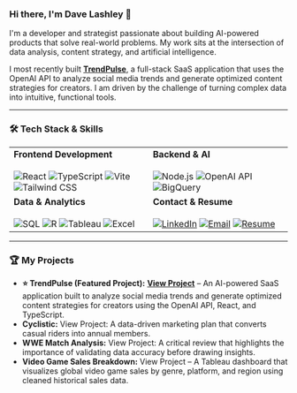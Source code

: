 ### Hi there, I'm Dave Lashley 👋

I'm a developer and strategist passionate about building AI-powered products that solve real-world problems. My work sits at the intersection of data analysis, content strategy, and artificial intelligence.

I most recently built **[TrendPulse](httpshttps://github.com/DaveRLashley/TrendPulse-Fixed)**, a full-stack SaaS application that uses the OpenAI API to analyze social media trends and generate optimized content strategies for creators. I am driven by the challenge of turning complex data into intuitive, functional tools.

---

### 🛠️ Tech Stack & Skills

<table>
  <tr>
    <td valign="top" width="50%">
      <strong>Frontend Development</strong>
      <br/><br/>
      <img src="https://img.shields.io/badge/React-20232A?style=for-the-badge&logo=react&logoColor=61DAFB" alt="React"/>
      <img src="https://img.shields.io/badge/TypeScript-007ACC?style=for-the-badge&logo=typescript&logoColor=white" alt="TypeScript"/>
      <img src="https://img.shields.io/badge/Vite-646CFF?style=for-the-badge&logo=vite&logoColor=white" alt="Vite"/>
      <img src="https://img.shields.io/badge/Tailwind_CSS-38B2AC?style=for-the-badge&logo=tailwind-css&logoColor=white" alt="Tailwind CSS"/>
    </td>
    <td valign="top" width="50%">
      <strong>Backend & AI</strong>
      <br/><br/>
      <img src="https://img.shields.io/badge/Node.js-339933?style=for-the-badge&logo=nodedotjs&logoColor=white" alt="Node.js"/>
      <img src="https://img.shields.io/badge/OpenAI-412991?style=for-the-badge&logo=openai&logoColor=white" alt="OpenAI API"/>
      <img src="https://img.shields.io/badge/BigQuery-4285F4?style=for-the-badge&logo=google-bigquery&logoColor=white" alt="BigQuery"/>
    </td>
  </tr>
  <tr>
    <td valign="top" width="50%">
      <strong>Data & Analytics</strong>
      <br/><br/>
      <img src="https://img.shields.io/badge/SQL-4479A1?style=for-the-badge&logo=postgresql&logoColor=white" alt="SQL"/>
      <img src="https://img.shields.io/badge/R-276DC3?style=for-the-badge&logo=r&logoColor=white" alt="R"/>
      <img src="https://img.shields.io/badge/Tableau-E97627?style=for-the-badge&logo=tableau&logoColor=white" alt="Tableau"/>
      <img src="https://img.shields.io/badge/Excel-217346?style=for-the-badge&logo=microsoft-excel&logoColor=white" alt="Excel"/>
    </td>
    <td valign="top" width="50%">
      <strong>Contact & Resume</strong>
      <br/><br/>
      <a href="https://www.linkedin.com/in/davelashley/" target="_blank"><img src="https://img.shields.io/badge/LinkedIn-0077B5?style=for-the-badge&logo=linkedin&logoColor=white" alt="LinkedIn"></a>
      <a href="mailto:d.lashley.strategy@gmail.com"><img src="https://img.shields.io/badge/Email-D14836?style=for-the-badge&logo=gmail&logoColor=white" alt="Email"></a>
      <a href="https://github.com/DaveRLashley/Resume/blob/main/Dave%20R%20Lashley%20Resume-2025_Data.pdf"><img src="https://img.shields.io/badge/Resume-FF5733?style=for-the-badge&logo=googledocs&logoColor=white" alt="Resume"></a>
    </td>
  </tr>
</table>

---

### 🏆 My Projects

* **⭐ TrendPulse (Featured Project):** [**View Project**](https://github.com/DaveRLashley/TrendPulse-Fixed) – An AI-powered SaaS application built to analyze social media trends and generate optimized content strategies for creators using the OpenAI API, React, and TypeScript.
* **Cyclistic:** View Project: A data-driven marketing plan that converts casual riders into annual members.
* **WWE Match Analysis:** View Project: A critical review that highlights the importance of validating data accuracy before drawing insights.
* **Video Game Sales Breakdown:** View Project – A Tableau dashboard that visualizes global video game sales by genre, platform, and region using cleaned historical sales data.
